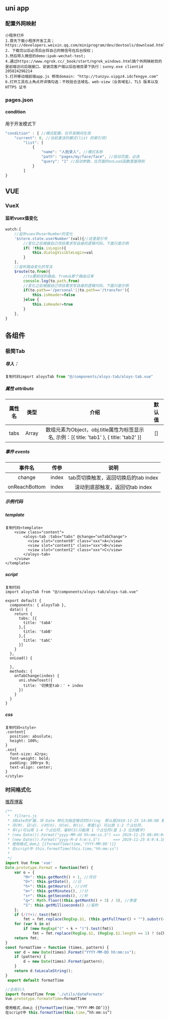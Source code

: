 ## uni app

### 配置外网映射

```text
小程序打开
1.首先下载小程序开发工具；
https://developers.weixin.qq.com/miniprogram/dev/devtools/download.html
2. 下载完以后必须后台将自己的微信号在后台授权；
3.然后带入微信的demo:ipak-wechat-test;
4.通过https://www.ngrok.cc/_book/start/ngrok_windows.html搞个外网映射目的是前端访问后端接口，安装完客户端以后在根目录下执行：sunny.exe clientid 205824296214
5.打开移动端前端app.js 修改domain: "http://tunzyu.vipgz4.idcfengye.com"
6.打开工具右上角点开详情勾选：不校验合法域名、web-view（业务域名）、TLS 版本以及 HTTPS 证书
```

### pages.json

#### condition

用于开发模式下

```js
"condition" : { //模式配置，仅开发期间生效
    "current": 0, //当前激活的模式(list 的索引项)
        "list": [
            {
                "name": "人脸录入", //模式名称
                "path": "pages/my/face/face", //启动页面，必选
                "query": "1" //启动参数，在页面的onLoad函数里面得到
            }
        ]
}
```



## VUE

### VueX

#### 监听vuex值变化

```js
watch:{
	//监听vuex中userNumber的变化
	'$store.state.userNumber'(val){//这里是引号
		//变化之后根据自己项目需求写自身的逻辑代码，下面只是示例
     	if( !this.isLogin){
       		this.dialogVisibleLogin=val
     	}
	},
	//监听路由变化的写法
	$route(to,from){
		//to要前往的路由，from从那个路由过来
      	console.log(to.path,from)
      	//变化之后根据自己项目需求写自身的逻辑代码，下面只是示例
      	if(to.path=='/personal'||to.path=='/transfer'){
        	this.isHeader=false
      	}else {
        	this.isHeader=true
      	}
    },
}
```

## 各组件

### 极简Tab

##### 导入：

```javascript
复制代码import aloysTab from "@/components/aloys-tab/aloys-tab.vue"
```

##### 属性 attribute

| 属性名 | 类型  |                             介绍                             | 默认值 |
| :----: | :---: | :----------------------------------------------------------: | :----: |
|  tabs  | Array | 数组元素为Object，obj.title属性为标签显示名, 示例：[{ title: 'tab1' }, { title: 'tab2' }] |   []   |

##### 事件 events

|    事件名     | 传参  |                 说明                 |
| :-----------: | :---: | :----------------------------------: |
|    change     | index | tab页切换触发，返回切换后的tab index |
| onReachBottom | index |   滚动到底部触发，返回切tab index    |

##### 示例代码

##### template

```
复制代码<template>
    <view class="content">
        <aloys-tab :tabs="tabs" @change="onTabChange">
          <view slot="content0" class="xxx">A</view>
          <view slot="content1" class="xxx">B</view>
          <view slot="content2" class="xxx">C</view>
        </aloys-tab>
    </view>
</template>
```

##### script

```
复制代码
import aloysTab from "@/components/aloys-tab/aloys-tab.vue"

export default {
  components: { aloysTab },
  data() {
    return {
      tabs: [{
        title: 'tabA'
      },{
        title: 'tabB'
      },{
        title: 'tabC'
      }]
    }
  },
  onLoad() {

  },
  methods: {
    onTabChange(index) {
      uni.showToast({
        title: '切换至tab：' + index
      })
    }
  }
}
```

##### css

```
复制代码<style>
.content{
  position: absolute;
  height: 100%;
}
.xxx{
  font-size: 42rpx;
  font-weight: bold;
  padding: 100rpx 0;
  text-align: center;
}
</style>
```

### 时间格式化

[推荐博客](https://blog.csdn.net/weixin_44128575/article/details/103251297?)

```js
/**
 *  filters.js
 * 对Date的扩展，将 Date 转化为指定格式的String  默认是2019-11-25 14:00:00 需要格式则后续传值
 * 月(M)、日(d)、小时(h)、分(m)、秒(s)、季度(q) 可以用 1-2 个占位符，
 * 年(y)可以用 1-4 个占位符，毫秒(S)只能用 1 个占位符(是 1-3 位的数字)
 * (new Date()).Format("yyyy-MM-dd hh:mm:ss.S") ==> 2019-11-25 08:09:04.423
 * (new Date()).Format("yyyy-M-d h:m:s.S")      ==> 2019-11-25 8:9:4.18
 * 使用格式,dom上 {{formatTime(time,'YYYY-MM-DD')}}
 * 在script中 this.formatTime(this.time,"hh:mm:ss")
 * 
 */
import Vue from 'vue'
Date.prototype.Format = function(fmt) {
	var o = {
		"M+": this.getMonth() + 1, //月份
		"D+": this.getDate(), //日
		"h+": this.getHours(), //小时
		"m+": this.getMinutes(), //分
		"s+": this.getSeconds(), //秒
		"q+": Math.floor((this.getMonth() + 3) / 3), //季度
		"S": this.getMilliseconds() //毫秒
	};
	if (/(Y+)/.test(fmt))
		fmt = fmt.replace(RegExp.$1, (this.getFullYear() + "").substr(4 - RegExp.$1.length));
	for (var k in o)
		if (new RegExp("(" + k + ")").test(fmt))
			fmt = fmt.replace(RegExp.$1, (RegExp.$1.length == 1) ? (o[k]) : (("00" + o[k]).substr(("" + o[k]).length)));
	return fmt;
}
const formatTime = function (times, pattern) {
	var d = new Date(times).Format("YYYY-MM-DD hh:mm:ss");
	if (pattern) {
		d = new Date(times).Format(pattern);
	}
	return d.toLocaleString();
}
 export default formatTime
```

```js
//全局引入
import formatTime from './utils/dateFormate'
Vue.prototype.formateTime=formatTime
```

```js
使用格式,dom上 {{formatTime(time,‘YYYY-MM-DD’)}}
在script中 this.formatTime(this.time,“hh:mm:ss”)
```



